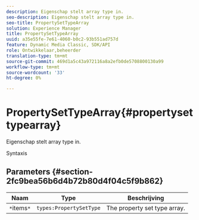 ```yaml
---
description: Eigenschap stelt array type in.
seo-description: Eigenschap stelt array type in.
seo-title: PropertySetTypeArray
solution: Experience Manager
title: PropertySetTypeArray
uuid: a35e55fe-7e61-4060-b0c2-93b551ad757d
feature: Dynamic Media Classic, SDK/API
role: Ontwikkelaar,beheerder
translation-type: tm+mt
source-git-commit: 469d1a5c43a972116a8a2efb0de5708800130a99
workflow-type: tm+mt
source-wordcount: '33'
ht-degree: 0%

---
```



# PropertySetTypeArray{#propertysettypearray}

Eigenschap stelt array type in.

Syntaxis

## Parameters {#section-2fc9bea56b6d4b72b80d4f04c5f9b862}

| Naam | Type | Beschrijving |
|---|---|---|
| `*`items`*` | `types:PropertySetType` | The property set type array. |

